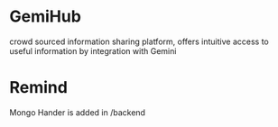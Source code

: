 # GemiHub
crowd sourced information sharing platform, offers intuitive access to useful information by integration with Gemini

# Remind
Mongo Hander is added in /backend
